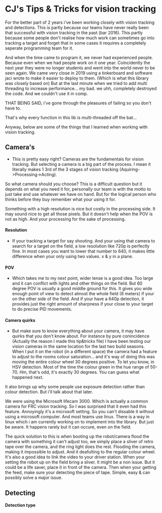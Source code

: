 # CJ's Tips & Tricks for vision tracking

For the better part of 2 years i've been working closely with vision tracking and detections. This is partly because our teams have never really been that successful with vision tracking in the past (bar 2016). This partly because some people don't realise how much work can sometimes go into tracking a target and forget that in some cases it requires a completely seperate programming team for it.

And when the time came to program it, we never had experienced people. Because even when we had people work on it one year. Coincidently the next year they were no longer students and went into the world never to be seen again. We came very close in 2019 using a tinkerboard and software jaci wrote to make it easier to deploy to them. (Which is what this library was closely based on) But at the last minute when we tried to add multi threading to increase performance... my bad. we uhh, completely destroyed the code. And we couldn't use it in comp.

THAT BEING SAID, i've gone through the pleasures of failing so you don't have to.

That's why every function in this lib is multi-threaded off the bat...

Anyway, below are some of the things that I learned when working with vision tracking.


## Camera's

- This is pretty easy right? Cameras are the fundamentals for vision tracking. But selecting a camera is a big part of the process. I mean it literally makes 1 3rd of the 3 stages of vision tracking (Aquiring->Processing->Acting).

So what camera should you choose?
This is a difficult question but it depends on what you need it for, personally our team is with the motto to just take and use whatever we have on hand. But for the logical person who thinks before they buy remember what your using it for.

Something with a high resolution is nice but costly in the processing side. It may sound nice to get all those pixels. But it doesn't help when the POV is not as high. And your processing for the sake of processing. 

#### Resolution
- If your tracking a target for say shooting. And your using that camera to search for a target on the field, a low resolution like 720p is perfectly fine. In most cases you want to lower that number to 640, it makes little difference when your only using two values. x & y in a plane.


#### POV
- Which takes me to my next point, wider lense is a good idea. Too large and it can conflict with lights and other things on the field. But 60 degree POV is usually a good middle ground for this. It gives you wide enough point of view to detect almost the whole field (8 meters) if your on the other side of the field. And if your have a 640p detection, it provides just the right amount of sharpness if your close to your target to do precise PID movements.


#### Camera quirks
- But make sure to know everything about your camera, it may have quirks that you don't know about. For instance by pure conincidence (Actually the reason I made this tip&tricks file) I have been testing our vision cameras in the same location for the last two build seasons. When I put it on the robot (in a different space) the camera had a feature to adjust to the rooms colour saturation... and it's way of doing this was moving the entire colour wheel 30 degrees positive. To let you know, in HSV detection. Most of the time the colour green in the hue range of 50-70. Hm, that's odd, it's exactly 30 degrees. You can guess what happened next.

It also brings up why some people use exposure detection rather than colour detection. But i'll talk about that later.

We were using the Microsoft lifecam 3000. Which is actually a common camera for FRC vision tracking. So I was surprised that it even had this feature. Annoyingly it's a microsoft setting. So you can't dissable it without using a microsoft computer. And most teams use linux. There is a way in linux which i am currently working on to implement into the library. But just be aware. It happens rarely but it can occure, even on the field.

The quick solution to this is when booting up the robot/camera flood the camera with something it can't adjust too, we simply place a sliver of retro tape over the camera, and the ring light does the rest. Flooding the camera, making it impossible to adjust. And it deafulting to the regular colour wheel. It's also a good idea to link the video to your driver station. When your setting the robot up on the field bring a sliver. It might be a non issue. But it could be a life saver, place it in front of the camera. Then when your getting the feed, make sure your detecting the piece of tape. Simple, easy & can possibly solve a major issue. 

## Detecting

#### Detection type
